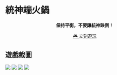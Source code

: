 # 統神端火鍋
<p align="center"><b>保持平衡，不要讓統神跌倒！</b></p>
<p align="center"><a href="https://rogeraabbccdd.github.io/AsiaGodTone-Hotpot-Game">🎮 立刻遊玩</a></p>

## 遊戲截圖
<img src="https://user-images.githubusercontent.com/28441561/109388603-0c3c9a00-7943-11eb-9893-cc1f3c579488.png">
<img src="https://user-images.githubusercontent.com/28441561/109388601-0ba40380-7943-11eb-81b2-e863ecb97e69.png">
<img src="https://user-images.githubusercontent.com/28441561/109388597-08107c80-7943-11eb-86f0-25b5a4c21a33.png">
<img src="https://user-images.githubusercontent.com/28441561/109388593-02b33200-7943-11eb-951f-5bb9e66d0216.png">
